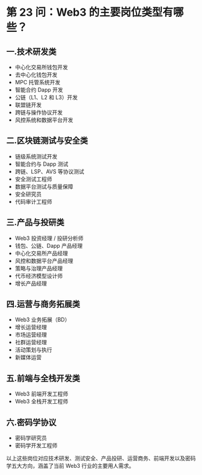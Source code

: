 # 第 23 问：Web3 的主要岗位类型有哪些？

## 一.技术研发类
- 中心化交易所钱包开发
- 去中心化钱包开发
- MPC 托管系统开发
- 智能合约 Dapp 开发
- 公链（L1、L2 和 L3）开发
- 联盟链开发
- 跨链与操作协议开发
- 风控系统和数据平台开发
## 二.区块链测试与安全类
- 链级系统测试开发
- 智能合约与 Dapp 测试
- 跨链、LSP、AVS 等协议测试
- 安全测试工程师
- 数据平台测试与质量保障
- 安全研究员
- 代码审计工程师
## 三.产品与投研类
- Web3 投资经理 / 投研分析师
- 钱包、公链、Dapp 产品经理
- 中心化交易所产品经理
- 风控和数据平台产品经理
- 策略与治理产品经理
- 代币经济模型设计师
- 增长产品经理
## 四.运营与商务拓展类
- Web3 业务拓展（BD）
- 增长运营经理
- 市场运营经理
- 社群运营经理
- 活动策划与执行
- 新媒体运营
## 五.前端与全栈开发类
- Web3 前端开发工程师
- Web3 全栈开发工程师

## 六.密码学协议
- 密码学研究员
- 密码学开发工程师

以上这些岗位对应技术研发、测试安全、产品投研、运营商务、前端开发以及密码学五大方向，涵盖了当前 Web3 行业的主要用人需求。
